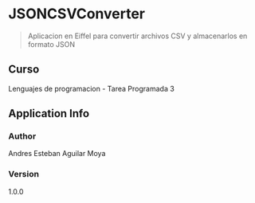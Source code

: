 # JSONCSVConverter

> Aplicacion en Eiffel para convertir archivos CSV y almacenarlos en formato JSON

## Curso

Lenguajes de programacion - Tarea Programada 3

## Application Info

### Author

Andres Esteban Aguilar Moya

### Version

1.0.0
